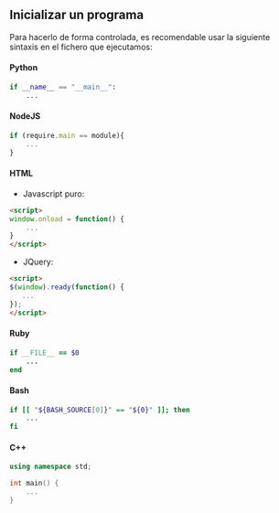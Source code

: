 ## Inicializar un programa
Para hacerlo de forma controlada, es recomendable usar la siguiente sintaxis en el fichero que ejecutamos:

#### Python
```python
if __name__ == "__main__":
    ...
```

#### NodeJS
```javascript
if (require.main == module){
    ...
}
```

#### HTML
- Javascript puro:
```html
<script>
window.onload = function() {
    ...
}
</script>
```

- JQuery:
```html
<script>
$(window).ready(function() { 
   ... 
});
</script>
```

#### Ruby
```ruby
if __FILE__ == $0
    ...
end
```

#### Bash
```bash
if [[ "${BASH_SOURCE[0]}" == "${0}" ]]; then
    ...
fi

```

#### C++
```cpp
using namespace std;

int main() {
    ...
}
```
